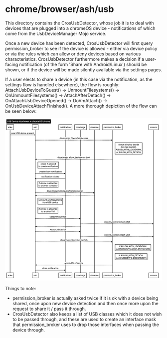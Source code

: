 chrome/browser/ash/usb
======================

This directory contains the CrosUsbDetector, whose job it is to deal with devices that are plugged
into a chromeOS device - notifications of which come from the UsbDeviceManager Mojo service.

Once a new device has been detected, CrosUsbDetector will first query permission_broker to see if
the device is allowed - either via device policy or via the rules which can allow or deny devices
based on various characteristics. CrosUsbDetector furthermore makes a decision if a user-facing
notification (of the form 'Share with Android/Linux') should be shown, or if the device will be made
silently available via the settings pages.

If a user elects to share a device (in this case via the notification, as the settings flow is
handled elsewhere), the flow is roughly: AttachUsbDeviceToGuest() -> UnmountFilesystems() ->
OnUnmountFilesystems() -> AttachAfterDetach() -> OnAttachUsbDeviceOpened() -> DoVmAttach() ->
OnUsbDeviceAttachFinished(). A more thorough depiction of the flow can be seen below:

![Usb device share flow](cros_usb_detector_callgraph.png)

Things to note:
- permission_broker is actually asked twice if it is ok with a device being shared, once upon new
  device detection and then once more upon the request to share it / pass it through.
- CrosUsbDetector also keeps a list of USB classes which it does not wish to be passed through, and
  these are used to create an interface mask that permission_broker uses to drop those interfaces when
  passing the device through.
